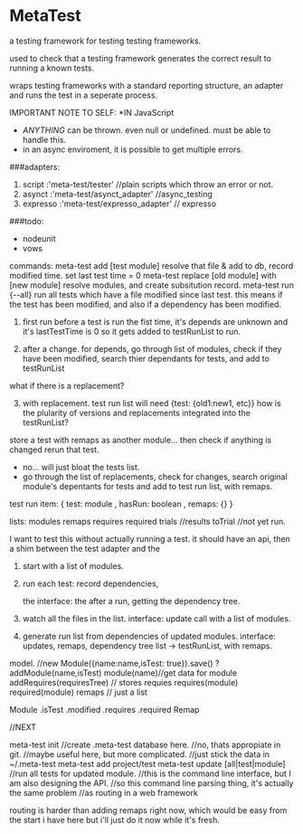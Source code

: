 MetaTest
========

a testing framework for testing testing frameworks.

used to check that a testing framework generates the correct result to running a known tests.

wraps testing frameworks with a standard reporting structure, an adapter and runs the test in a seperate process.

IMPORTANT NOTE TO SELF: *IN JavaScript
+ *ANYTHING* can be thrown. even null or undefined. must be able to handle this.
+ in an async enviroment, it is possible to get multiple errors.


###adapters: 

1.  script    :'meta-test/tester'           //plain scripts which throw an error or not.
2.  asynct    :'meta-test/asynct_adapter'   //async_testing
3.  expresso  :'meta-test/expresso_adapter' // expresso

###todo:
+ nodeunit
+ vows

commands:
  meta-test add [test module]
resolve that file & add to db, 
record modified time.
set last test time = 0
  meta-test replace [old module] with [new module] 
resolve modules, and create subsitution record.
  meta-test run {--all} 
run all tests which have a file modified since last test.
this means if the test has been modified, and also if a dependency has been modified.

1. first run
before a test is run the fist time, 
it's depends are unknown and it's lastTestTime is 0
so it gets added to testRunList to run.

2. after a change.
for depends, go through list of modules, 
check if they have been modified, 
search thier dependants for tests, and add to testRunList

what if there is a replacement?

3. with replacement.
test run list will need {test: {old1:new1, etc}}
how is the plularity of versions and replacements integrated into the testRunList?

store a test with remaps as another module... 
then check if anything is changed rerun that test.
  - no... will just bloat the tests list.
  - go through the list of replacements, check for changes, search original module's depentants for tests and add to test run list, with remaps.
  
  test run item:
  { test: module
  , hasRun: boolean
  , remaps: {} } 
  
  lists:
  modules
  remaps
  requires
  required
  trials //results 
  toTrial  //not yet run.
  
I want to test this without actually running a test. 
it should have an api, then a shim between the test adapter and the 

1. start with a list of modules.
2. run each test:
    record dependencies,
  
    the interface: the after a run, getting the dependency tree.
   
3. watch all the files in the list.
    interface: update call with a list of modules.
   
4. generate run list from dependencies of updated modules.
    interface: updates, remaps, dependency tree list ->  testRunList, with remaps.

model.
  //new Module({name:name,isTest: true}).save() ?
  addModule(name,isTest)
  module(name)//get data for module
  addRequires(requiresTree) // stores requies
  requires(module)
  required(module)
  remaps // just a list

  Module
    .isTest
    .modified
    .requires
    .required
  Remap

  //NEXT

  meta-test init //create .meta-test database here.
  //no, thats appropiate in git. 
  //maybe useful here, but more complicated.
  //just stick the data in ~/.meta-test
  meta-test add project/test
  meta-test update [all|test|module]
    //run all tests for updated module.
    //this is the command line interface, but I am also designing the API.
    //so this command line parsing thing, it's actually the same problem
    //as routing in a web framework

  routing is harder than adding remaps right now, 
  which would be easy from the start i have here
  but i'll just do it now while it's fresh.

